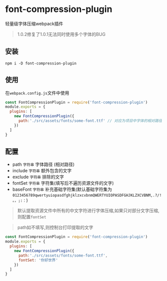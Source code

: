 # font-compression-plugin
轻量级字体压缩webpack插件
> 1.0.2修复了1.0.1无法同时使用多个字体的BUG
## 安装
```npm
npm i -D font-compression-plugin
```
## 使用
在`webpack.config.js`文件中使用
```js
const FontCompressionPlugin = require('font-compression-plugin')
module.exports = {
  plugins: [
    new FontCompressionPlugin({
      path:'./src/assets/fonts/some-font.ttf' // 对应为项目中字体的相对路径
    })
  ]
}
```
## 配置
- path `字符串` 字体路径 (相对路径)
- include `字符串` 额外包含的文字
- exclude `字符串` 排除的文字
- fontSet `字符串` 字符集(填写后不遍历资源文件的文字)
- baseFont `字符串` 补充基础字符集(默认基础字符集为`0123456789qwertyuiopasdfghjklzxcvbnmQWERTYUIOPASDFGHJKLZXCVBNM,.?/!。，;:：`)

> 默认提取资源文件中所有的中文字符进行字体压缩,如果只对部分文字压缩,则配置`fontSet`

> path如不填写,则控制台打印提取的文字

```js
const FontCompressionPlugin = require('font-compression-plugin')
module.exports = {
  plugins: [
    new FontCompressionPlugin({
      path:'./src/assets/fonts/some-font.ttf',
      fontSet: '你好世界'
    })
  ]
}
```

